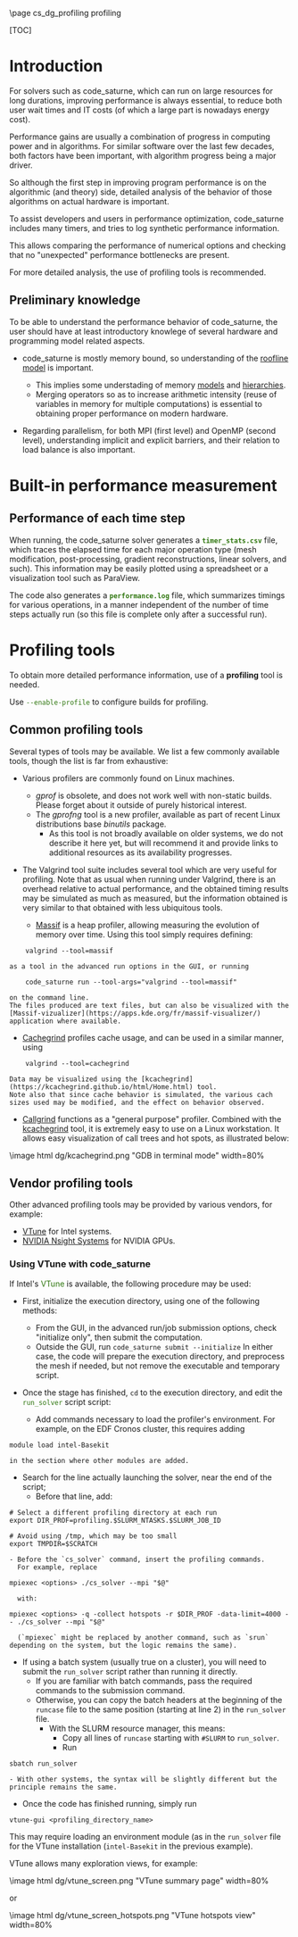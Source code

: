 <!--
  This file is part of code_saturne, a general-purpose CFD tool.

  Copyright (C) 1998-2024 EDF S.A.

  This program is free software; you can redistribute it and/or modify it under
  the terms of the GNU General Public License as published by the Free Software
  Foundation; either version 2 of the License, or (at your option) any later
  version.

  This program is distributed in the hope that it will be useful, but WITHOUT
  ANY WARRANTY; without even the implied warranty of MERCHANTABILITY or FITNESS
  FOR A PARTICULAR PURPOSE.  See the GNU General Public License for more
  details.

  You should have received a copy of the GNU General Public License along with
  this program; if not, write to the Free Software Foundation, Inc., 51 Franklin
  Street, Fifth Floor, Boston, MA 02110-1301, USA.
-->

<!--

Colors
------

blueedf          rgb(0,91,187)
blueedf_light    rgb(0,91,187)
blueedf_dark     rgb(9,53,122)

greenedf         rgb(0,158,47)
greenedf_light   rgb(127,175,16)
greenbed_dark    rgb(48,119,16)

orangeedf        rgb(255,160,47)
orangeedf_light  rgb(255,122,0)
orangeedf_dark   rgb(254,88,21)

antiquewhite  rgb(0.98, 0.92, 0.84)
whitesmoke    rgb(0.96, 0.96, 0.96)

-->

\page cs_dg_profiling profiling

[TOC]

Introduction
============

For solvers such as code_saturne, which can run on large resources for
long durations, improving performance is always essential, to reduce
both user wait times and IT costs (of which a large part is nowadays
energy cost).

Performance gains are usually a combination of progress in computing power and in algorithms. For similar software over the last few decades, both factors have been important, with algorithm progress being a major driver.

So although the first step in improving program performance is on the algorithmic (and theory) side, detailed analysis of the behavior of those algorithms on actual hardware is important.

To assist developers and users in performance optimization, code_saturne includes many timers, and tries to log synthetic performance information.

This allows comparing the performance of numerical options and checking that no "unexpected" performance bottlenecks are present.

For more detailed analysis, the use of profiling tools is recommended.

Preliminary knowledge
---------------------

To be able to understand the performance behavior of code_saturne, the user should have at least introductory knowlege of several hardware and programming model related aspects.

- code_saturne is mostly memory bound, so understanding of the [roofline model](https://en.wikipedia.org/wiki/Roofline_model) is important.
  * This implies some understading of memory [models](https://en.wikipedia.org/wiki/Memory_model_(programming)) and [hierarchies](https://en.wikipedia.org/wiki/Memory_hierarchy).
  * Merging operators so as to increase arithmetic intensity (reuse of variables in memory for multiple computations) is essential to obtaining proper performance on modern hardware.

- Regarding parallelism, for both MPI (first level) and OpenMP (second level), understanding implicit and explicit barriers, and their relation to load balance is also important.

Built-in performance measurement
================================

Performance of each time step
-----------------------------

When running, the code_saturne solver generates a <span style="color:rgb(48,119,16)"><b>`timer_stats.csv`</b></span> file, which traces the elapsed time for each major operation type (mesh modification, post-processing, gradient reconstructions, linear solvers, and such). This information may be easily plotted using a spreadsheet or a visualization tool such as ParaView.

The code also generates a <span style="color:rgb(48,119,16)"><b>`performance.log`</b></span> file, which summarizes timings for various operations, in a manner independent of the number of time steps actually run (so this file is complete only after a successful run).

Profiling tools
===============

To obtain more detailed performance information, use of a **profiling** tool is needed.

Use <span style="color:rgb(48,119,16)">`--enable-profile`</span>
to configure builds for profiling.

Common profiling tools
----------------------

Several types of tools may be available. We list a few commonly available tools, though the list is far from exhaustive:

- Various profilers are commonly found on Linux machines.
  - *gprof* is obsolete, and does not work well with non-static builds. Please forget about it outside of purely historical interest.
  - The *gprofng* tool is a new profiler, available as part of recent Linux distributions base *binutils* package.
    * As this tool is not broadly available on older systems, we do not describe it here yet, but will recommend it and provide links to additional resources as its availability progresses.

- The Valgrind tool suite includes several tool which are very useful for profiling. Note that as usual when running under Valgrind, there is an overhead relative to actual performance, and the obtained timing results may be simulated as much as measured, but the information obtained is very similar to that obtained with less ubiquitous tools.

  - [Massif](https://valgrind.org/info/tools.html#massif) is a heap profiler,
    allowing measuring the evolution of memory over time.
    Using this tool simply requires defining:
```
    valgrind --tool=massif
```
    as a tool in the advanced run options in the GUI, or running
```
    code_saturne run --tool-args="valgrind --tool=massif"
```
    on the command line.
    The files produced are text files, but can also be visualized with the [Massif-vizualizer](https://apps.kde.org/fr/massif-visualizer/) application where available.

  - [Cachegrind](https://valgrind.org/info/tools.html#cachegrind) profiles cache usage, and can be used in a similar manner, using
```
    valgrind --tool=cachegrind
```
    Data may be visualized using the [kcachegrind](https://kcachegrind.github.io/html/Home.html) tool.
    Note also that since cache behavior is simulated, the various cach sizes used may be modified, and the effect on behavior observed.

  - [Callgrind](https://valgrind.org/docs/manual/cl-manual.html) functions as a "general purpose" profiler. Combined with the [kcachegrind](https://kcachegrind.github.io/html/Home.html) tool, it is extremely easy to use on a Linux workstation. It allows easy visualization of call trees and hot spots, as illustrated below:

  \image html dg/kcachegrind.png "GDB in terminal mode" width=80%

Vendor profiling tools
------------------------

Other advanced profiling tools may be provided by various vendors, for example:
- [VTune](https://www.intel.com/content/www/us/en/developer/tools/oneapi/vtune-profiler-documentation.html) for Intel systems.
- [NVIDIA Nsight Systems](https://developer.nvidia.com/nsight-systems) for NVIDIA GPUs.

### Using VTune with code_saturne

If Intel's <span style="color: rgb(48,119,16)">VTune</span> is available, the following procedure may be used:

- First, initialize the execution directory, using one of the following methods:
  - From the GUI, in the advanced run/job submission options, check "initialize only", then submit the computation.
  - Outside the GUI, run `code_saturne submit --initialize`
  In either case, the code will prepare the execution directory,
  and preprocess the mesh if needed, but not remove the executable and temporary script.

- Once the stage has finished, `cd` to the execution directory, and edit the <span style="color: rgb(48,119,16)">`run_solver`</span> script script:
  - Add commands necessary to load the profiler's environment.
    For example, on the EDF Cronos cluster, this requires adding
```{.sh}
module load intel-Basekit
```
    in the section where other modules are added.
  - Search for the line actually launching the solver, near the end of the script;
    * Before that line, add:
```{.sh}
# Select a different profiling directory at each run
export DIR_PROF=profiling.$SLURM_NTASKS.$SLURM_JOB_ID

# Avoid using /tmp, which may be too small
export TMPDIR=$SCRATCH
```
    - Before the `cs_solver` command, insert the profiling commands.
      For example, replace
```{.sh}
mpiexec <options> ./cs_solver --mpi "$@"
```
      with:
```{.sh}
mpiexec <options> -q -collect hotspots -r $DIR_PROF -data-limit=4000 -- ./cs_solver --mpi "$@"
```
      (`mpiexec` might be replaced by another command, such as `srun` depending on the system, but the logic remains the same).

- If using a batch system (usually true on a cluster), you will need to submit the `run_solver` script rather than running it directly.
  * If you are familiar with batch commands, pass the required commands to the submission command.
  * Otherwise, you can copy the batch headers at the beginning of the `runcase` file to the same position (starting at line 2) in the `run_solver` file.
    - With the SLURM resource manager, this means:
      * Copy all lines of `runcase` starting with `#SLURM` to `run_solver`.
      * Run
```{.sh}
sbatch run_solver
```
    - With other systems, the syntax will be slightly different but the principle remains the same.

- Once the code has finished running, simply run
```{.sh}
vtune-gui <profiling_directory_name>
```
This may require loading an environment module (as in the `run_solver` file for the VTune installation (`intel-Basekit` in the previous example).

VTune allows many exploration views, for example:

\image html dg/vtune_screen.png "VTune summary page" width=80%

or

\image html dg/vtune_screen_hotspots.png "VTune hotspots view" width=80%

